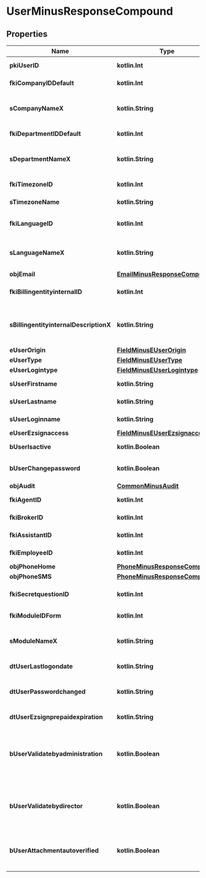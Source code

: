
# UserMinusResponseCompound

## Properties
Name | Type | Description | Notes
------------ | ------------- | ------------- | -------------
**pkiUserID** | **kotlin.Int** | The unique ID of the User | 
**fkiCompanyIDDefault** | **kotlin.Int** | The unique ID of the Company | 
**sCompanyNameX** | **kotlin.String** | The Name of the Company in the language of the requester | 
**fkiDepartmentIDDefault** | **kotlin.Int** | The unique ID of the Department | 
**sDepartmentNameX** | **kotlin.String** | The Name of the Department in the language of the requester | 
**fkiTimezoneID** | **kotlin.Int** | The unique ID of the Timezone | 
**sTimezoneName** | **kotlin.String** | The description of the Timezone | 
**fkiLanguageID** | **kotlin.Int** | The unique ID of the Language.  Valid values:  |Value|Description| |-|-| |1|French| |2|English| | 
**sLanguageNameX** | **kotlin.String** | The Name of the Language in the language of the requester | 
**objEmail** | [**EmailMinusResponseCompound**](EmailMinusResponseCompound.md) |  | 
**fkiBillingentityinternalID** | **kotlin.Int** | The unique ID of the Billingentityinternal. | 
**sBillingentityinternalDescriptionX** | **kotlin.String** | The description of the Billingentityinternal in the language of the requester | 
**eUserOrigin** | [**FieldMinusEUserOrigin**](FieldMinusEUserOrigin.md) |  | 
**eUserType** | [**FieldMinusEUserType**](FieldMinusEUserType.md) |  | 
**eUserLogintype** | [**FieldMinusEUserLogintype**](FieldMinusEUserLogintype.md) |  | 
**sUserFirstname** | **kotlin.String** | The first name of the user | 
**sUserLastname** | **kotlin.String** | The last name of the user | 
**sUserLoginname** | **kotlin.String** | The login name of the User. | 
**eUserEzsignaccess** | [**FieldMinusEUserEzsignaccess**](FieldMinusEUserEzsignaccess.md) |  | 
**bUserIsactive** | **kotlin.Boolean** | Whether the User is active or not | 
**bUserChangepassword** | **kotlin.Boolean** | Whether if the User is forced to change its password | 
**objAudit** | [**CommonMinusAudit**](CommonMinusAudit.md) |  | 
**fkiAgentID** | **kotlin.Int** | The unique ID of the Agent. |  [optional]
**fkiBrokerID** | **kotlin.Int** | The unique ID of the Broker. |  [optional]
**fkiAssistantID** | **kotlin.Int** | The unique ID of the Assistant. |  [optional]
**fkiEmployeeID** | **kotlin.Int** | The unique ID of the Employee. |  [optional]
**objPhoneHome** | [**PhoneMinusResponseCompound**](PhoneMinusResponseCompound.md) |  |  [optional]
**objPhoneSMS** | [**PhoneMinusResponseCompound**](PhoneMinusResponseCompound.md) |  |  [optional]
**fkiSecretquestionID** | **kotlin.Int** | The unique ID of the Secretquestion.  Valid values:  |Value|Description| |-|-| |1|The name of the hospital in which you were born| |2|The name of your grade school| |3|The last name of your favorite teacher| |4|Your favorite sports team| |5|Your favorite TV show| |6|Your favorite movie| |7|The name of the street on which you grew up| |8|The name of your first employer| |9|Your first car| |10|Your favorite food| |11|The name of your first pet| |12|Favorite musician/band| |13|What instrument you play| |14|Your father&#39;s middle name| |15|Your mother&#39;s maiden name| |16|Name of your eldest child| |17|Your spouse&#39;s middle name| |18|Favorite restaurant| |19|Childhood nickname| |20|Favorite vacation destination| |21|Your boat&#39;s name| |22|Date of Birth (YYYY-MM-DD)| |  [optional]
**fkiModuleIDForm** | **kotlin.Int** | The unique ID of the Module |  [optional]
**sModuleNameX** | **kotlin.String** | The Name of the Module in the language of the requester |  [optional]
**dtUserLastlogondate** | **kotlin.String** | The last logon date of the User |  [optional]
**dtUserPasswordchanged** | **kotlin.String** | The date at which the User&#39;s password was last changed |  [optional]
**dtUserEzsignprepaidexpiration** | **kotlin.String** | The eZsign prepaid expiration date |  [optional]
**bUserValidatebyadministration** | **kotlin.Boolean** | Whether if the transactions in which the User is implicated must be validated by administrative personnel or not |  [optional]
**bUserValidatebydirector** | **kotlin.Boolean** | Whether if the transactions in which the User is implicated must be validated by a director or not |  [optional]
**bUserAttachmentautoverified** | **kotlin.Boolean** | Whether if Attachments uploaded by the User must be validated or not |  [optional]



